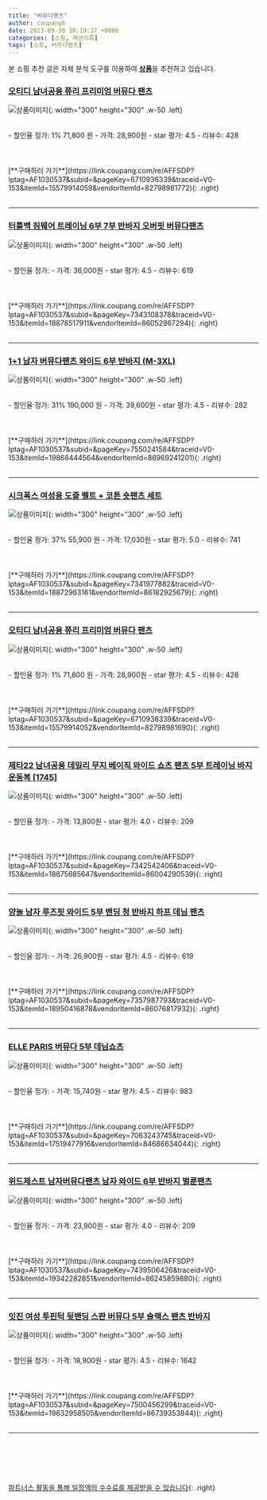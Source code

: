 ```yaml
---
title: "버뮤다팬츠"
author: coupang6
date: 2023-09-30 18:19:37 +0800
categories: [쇼핑, 패션의류]
tags: [쇼핑, 버뮤다팬츠]
---
```


본 쇼핑 추천 글은 자체 분석 도구를 이용하여 [**상품**](https://link.coupang.com/a/bao1ui)을 추천하고 있습니다.

### [오티디 남녀공용 쮸리 프리미엄 버뮤다 팬츠](https://link.coupang.com/re/AFFSDP?lptag=AF1030537&subid=&pageKey=6710936339&traceid=V0-153&itemId=15579914059&vendorItemId=82798981772)

![상품이미지](https://thumbnail7.coupangcdn.com/thumbnails/remote/230x230ex/image/retail/images/2022/08/16/11/2/30b29ff2-bfac-4518-b725-fe6c7ef7b4e8.jpg){: width="300" height="300" .w-50 .left}


<br>
- 할인율 정가: 1%  71,800   원
- 가격: 28,900원
- star 평가: 4.5
- 리뷰수: 428
<br>
<br>
<br>
<br>
[**구매하러 가기**](https://link.coupang.com/re/AFFSDP?lptag=AF1030537&subid=&pageKey=6710936339&traceid=V0-153&itemId=15579914059&vendorItemId=82798981772){: .right}
<br>
<br>

---

### [터틀백 짐웨어 트레이닝 6부 7부 반바지 오버핏 버뮤다팬츠](https://link.coupang.com/re/AFFSDP?lptag=AF1030537&subid=&pageKey=7343108378&traceid=V0-153&itemId=18878517911&vendorItemId=86052967294)

![상품이미지](https://thumbnail9.coupangcdn.com/thumbnails/remote/230x230ex/image/vendor_inventory/a683/e5a8fad11fc303afd82d4033a8e114f7ad22c9890d991dd35a1f8d896766.png){: width="300" height="300" .w-50 .left}


<br>
- 할인율 정가: 
- 가격: 36,000원
- star 평가: 4.5
- 리뷰수: 619
<br>
<br>
<br>
<br>
[**구매하러 가기**](https://link.coupang.com/re/AFFSDP?lptag=AF1030537&subid=&pageKey=7343108378&traceid=V0-153&itemId=18878517911&vendorItemId=86052967294){: .right}
<br>
<br>

---

### [1+1 남자 버뮤다팬츠 와이드 6부 반바지 (M-3XL)](https://link.coupang.com/re/AFFSDP?lptag=AF1030537&subid=&pageKey=7550241584&traceid=V0-153&itemId=19868444564&vendorItemId=86969241201)

![상품이미지](https://thumbnail10.coupangcdn.com/thumbnails/remote/230x230ex/image/vendor_inventory/eae7/eb4333c6c56f9ae6cb704198347d4aa21cd73b48202bd3be6b9120ab14f0.jpg){: width="300" height="300" .w-50 .left}


<br>
- 할인율 정가: 31%  190,000   원
- 가격: 39,600원
- star 평가: 4.5
- 리뷰수: 282
<br>
<br>
<br>
<br>
[**구매하러 가기**](https://link.coupang.com/re/AFFSDP?lptag=AF1030537&subid=&pageKey=7550241584&traceid=V0-153&itemId=19868444564&vendorItemId=86969241201){: .right}
<br>
<br>

---

### [시크폭스 여성용 도즐 벨트 + 코튼 숏팬츠 세트](https://link.coupang.com/re/AFFSDP?lptag=AF1030537&subid=&pageKey=7341977882&traceid=V0-153&itemId=18872963161&vendorItemId=86182925679)

![상품이미지](https://thumbnail10.coupangcdn.com/thumbnails/remote/230x230ex/image/rs_quotation_api/xvikirbf/99dd61599c824740bbd15a28d614f7fb.jpg){: width="300" height="300" .w-50 .left}


<br>
- 할인율 정가: 37%  55,900   원
- 가격: 17,030원
- star 평가: 5.0
- 리뷰수: 741
<br>
<br>
<br>
<br>
[**구매하러 가기**](https://link.coupang.com/re/AFFSDP?lptag=AF1030537&subid=&pageKey=7341977882&traceid=V0-153&itemId=18872963161&vendorItemId=86182925679){: .right}
<br>
<br>

---

### [오티디 남녀공용 쮸리 프리미엄 버뮤다 팬츠](https://link.coupang.com/re/AFFSDP?lptag=AF1030537&subid=&pageKey=6710936339&traceid=V0-153&itemId=15579914052&vendorItemId=82798981690)

![상품이미지](https://thumbnail7.coupangcdn.com/thumbnails/remote/230x230ex/image/rs_quotation_api/tyat00zf/626d45cdcbd24c73b67d0456c21a0393.jpg){: width="300" height="300" .w-50 .left}


<br>
- 할인율 정가: 1%  71,800   원
- 가격: 28,900원
- star 평가: 4.5
- 리뷰수: 428
<br>
<br>
<br>
<br>
[**구매하러 가기**](https://link.coupang.com/re/AFFSDP?lptag=AF1030537&subid=&pageKey=6710936339&traceid=V0-153&itemId=15579914052&vendorItemId=82798981690){: .right}
<br>
<br>

---

### [제타22 남녀공용 데일리 무지 베이직 와이드 쇼츠 팬츠 5부 트레이닝 바지 운동복 [1745]](https://link.coupang.com/re/AFFSDP?lptag=AF1030537&subid=&pageKey=7342542406&traceid=V0-153&itemId=18875685647&vendorItemId=86004290539)

![상품이미지](https://thumbnail7.coupangcdn.com/thumbnails/remote/230x230ex/image/vendor_inventory/979f/876834d4b50f9d5fc0f48694e792346692b0c61a97fda36d1c6fbf72ba30.jpg){: width="300" height="300" .w-50 .left}


<br>
- 할인율 정가: 
- 가격: 13,800원
- star 평가: 4.0
- 리뷰수: 209
<br>
<br>
<br>
<br>
[**구매하러 가기**](https://link.coupang.com/re/AFFSDP?lptag=AF1030537&subid=&pageKey=7342542406&traceid=V0-153&itemId=18875685647&vendorItemId=86004290539){: .right}
<br>
<br>

---

### [양놀 남자 루즈핏 와이드 5부 밴딩 청 반바지 하프 데님 팬츠](https://link.coupang.com/re/AFFSDP?lptag=AF1030537&subid=&pageKey=7357987793&traceid=V0-153&itemId=18950416878&vendorItemId=86076817932)

![상품이미지](https://thumbnail9.coupangcdn.com/thumbnails/remote/230x230ex/image/vendor_inventory/361b/d3a6a0aa5cffc98c6bc51c75b732dd68f96f8941aba0a447c3e7b0fd81d9.jpg){: width="300" height="300" .w-50 .left}


<br>
- 할인율 정가: 
- 가격: 26,900원
- star 평가: 4.5
- 리뷰수: 619
<br>
<br>
<br>
<br>
[**구매하러 가기**](https://link.coupang.com/re/AFFSDP?lptag=AF1030537&subid=&pageKey=7357987793&traceid=V0-153&itemId=18950416878&vendorItemId=86076817932){: .right}
<br>
<br>

---

### [ELLE PARIS 버뮤다 5부 데님쇼츠](https://link.coupang.com/re/AFFSDP?lptag=AF1030537&subid=&pageKey=7063243745&traceid=V0-153&itemId=17519477916&vendorItemId=84686634044)

![상품이미지](https://thumbnail8.coupangcdn.com/thumbnails/remote/230x230ex/image/retail/images/5041575742950245-523a15d5-ad21-43cf-9e5f-7a70fc1efbeb.jpg){: width="300" height="300" .w-50 .left}


<br>
- 할인율 정가: 
- 가격: 15,740원
- star 평가: 4.5
- 리뷰수: 983
<br>
<br>
<br>
<br>
[**구매하러 가기**](https://link.coupang.com/re/AFFSDP?lptag=AF1030537&subid=&pageKey=7063243745&traceid=V0-153&itemId=17519477916&vendorItemId=84686634044){: .right}
<br>
<br>

---

### [위드제스트 남자버뮤다팬츠 남자 와이드 6부 반바지 벌룬팬츠](https://link.coupang.com/re/AFFSDP?lptag=AF1030537&subid=&pageKey=7439506426&traceid=V0-153&itemId=19342282851&vendorItemId=86245859880)

![상품이미지](https://thumbnail10.coupangcdn.com/thumbnails/remote/230x230ex/image/vendor_inventory/5cdc/841e423d4d14680a8587bdb951a74a4017ceb991934956a95e27ce9a7b39.png){: width="300" height="300" .w-50 .left}


<br>
- 할인율 정가: 
- 가격: 23,900원
- star 평가: 4.0
- 리뷰수: 209
<br>
<br>
<br>
<br>
[**구매하러 가기**](https://link.coupang.com/re/AFFSDP?lptag=AF1030537&subid=&pageKey=7439506426&traceid=V0-153&itemId=19342282851&vendorItemId=86245859880){: .right}
<br>
<br>

---

### [잇진 여성 투핀턱 뒷밴딩 스판 버뮤다 5부 슬랙스 팬츠 반바지](https://link.coupang.com/re/AFFSDP?lptag=AF1030537&subid=&pageKey=7500456299&traceid=V0-153&itemId=19632958505&vendorItemId=86739353844)

![상품이미지](https://thumbnail9.coupangcdn.com/thumbnails/remote/230x230ex/image/vendor_inventory/7327/da02347e526fc38f1ef403a997bae5c205c64809661dc6cb6cd5ce3b087b.jpg){: width="300" height="300" .w-50 .left}


<br>
- 할인율 정가: 
- 가격: 18,900원
- star 평가: 4.5
- 리뷰수: 1642
<br>
<br>
<br>
<br>
[**구매하러 가기**](https://link.coupang.com/re/AFFSDP?lptag=AF1030537&subid=&pageKey=7500456299&traceid=V0-153&itemId=19632958505&vendorItemId=86739353844){: .right}
<br>
<br>

---
<br><br><br><br><br> [파트너스 활동을 통해 일정액의 수수료를 제공받을 수 있습니다](https://link.coupang.com/a/bao1ui){: .right}